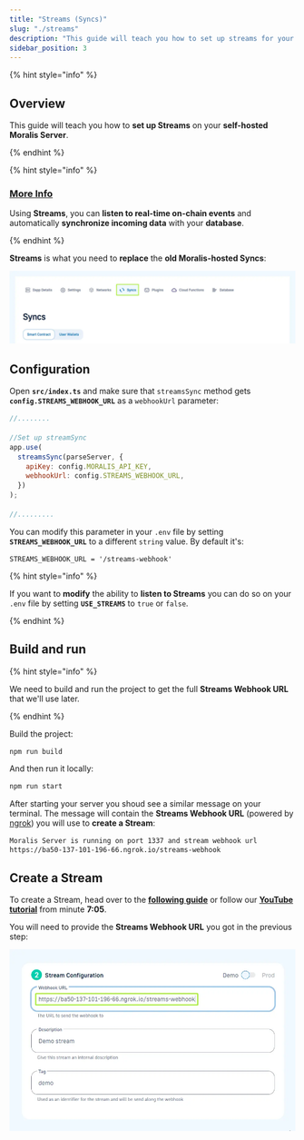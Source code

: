 ```yaml
---
title: "Streams (Syncs)"
slug: "./streams"
description: "This guide will teach you how to set up streams for your self-hosted Moralis Server"
sidebar_position: 3
---
```


{% hint style="info" %}

## Overview

This guide will teach you how to **set up Streams** on your **self-hosted Moralis Server**.

{% endhint %}

{% hint style="info" %}

### [More Info](http://docs.moralis.io/streams-api)

Using **Streams**, you can **listen to real-time on-chain events** and automatically **synchronize incoming data** with your **database**.

{% endhint %}

**Streams** is what you need to **replace** the **old Moralis-hosted Syncs**:

![](../images/streams-1.webp)

## Configuration

Open **`src/index.ts`** and make sure that `streamsSync` method gets **`config.STREAMS_WEBHOOK_URL`** as a `webhookUrl` parameter:

```javascript index.ts
//........

//Set up streamSync
app.use(
  streamsSync(parseServer, {
    apiKey: config.MORALIS_API_KEY,
    webhookUrl: config.STREAMS_WEBHOOK_URL,
  })
);

//.........
```

You can modify this parameter in your `.env` file by setting **`STREAMS_WEBHOOK_URL`** to a different `string` value. By default it's:

```shell .env
STREAMS_WEBHOOK_URL = '/streams-webhook'
```

{% hint style="info" %}

If you want to **modify** the ability to **listen to Streams** you can do so on your `.env` file by setting **`USE_STREAMS`** to `true` or `false`.

{% endhint %}

## Build and run

{% hint style="info" %}

We need to build and run the project to get the full **Streams Webhook URL** that we'll use later.

{% endhint %}

Build the project:

```bash npm2yarn
npm run build
```

And then run it locally:

```bash npm2yarn
npm run start
```

After starting your server you shoud see a similar message on your terminal. The message will contain the **Streams Webhook URL** (powered by [ngrok](https://ngrok.com/)) you will use to **create a Stream**:

```shell Terminal
Moralis Server is running on port 1337 and stream webhook url https://ba50-137-101-196-66.ngrok.io/streams-webhook
```

## Create a Stream

To create a Stream, head over to the [**following guide**](https://docs.moralis.io/docs/using-webui) or follow our [**YouTube tutorial**](https://youtu.be/o8MAFOFc7H0?t=426) from minute **7:05**.

You will need to provide the **Streams Webhook URL** you got in the previous step:

![](../images/streams-2.webp)
